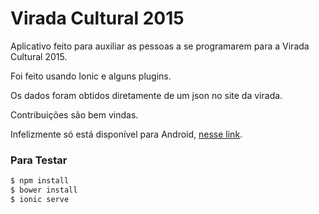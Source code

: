 # Virada Cultural 2015

Aplicativo feito para auxiliar as pessoas a se programarem para a Virada Cultural 2015.

Foi feito usando Ionic e alguns plugins.

Os dados foram obtidos diretamente de um json no site da virada. 

Contribuições são bem vindas.

Infelizmente só está disponível para Android, [nesse link](https://play.google.com/store/apps/details?id=com.gabrielcapella.virada2015). 

### Para Testar
```bash
$ npm install
$ bower install
$ ionic serve
```

